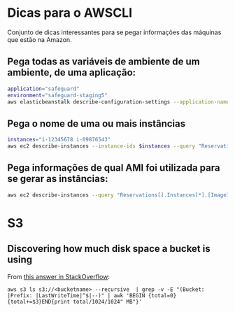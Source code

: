 # Dicas para o AWSCLI

Conjunto de dicas interessantes para se pegar informações das máquinas que estão na Amazon.

## Pega todas as variáveis de ambiente de um ambiente, de uma aplicação:

~~~ Bash
application="safeguard"
environment="safeguard-staging5"
aws elasticbeanstalk describe-configuration-settings --application-name $application --environment-name $environment --query "ConfigurationSettings[].OptionSettings[?OptionName=='EnvironmentVariables']"
~~~

## Pega o nome de uma ou mais instâncias

~~~ Bash
instances="i-12345678 i-09876543"
aws ec2 describe-instances --instance-ids $instances --query "Reservations[].Instances[].Tags[?Key=='Name'].Value" --output=text
~~~

## Pega informações de qual AMI foi utilizada para se gerar as instâncias:

~~~ Bash
aws ec2 describe-instances --query "Reservations[].Instances[*].[ImageId,Tags[?Key=='Name']]"
~~~

# S3

## Discovering how much disk space a bucket is using

From [this answer in StackOverflow](http://stackoverflow.com/questions/8975959/aws-s3-how-do-i-see-how-much-disk-space-is-using):

    aws s3 ls s3://<bucketname> --recursive  | grep -v -E "(Bucket: |Prefix: |LastWriteTime|^$|--)" | awk 'BEGIN {total=0}{total+=$3}END{print total/1024/1024" MB"}'

